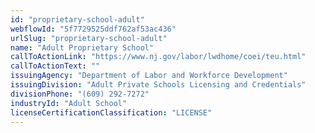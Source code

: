 ```yaml
---
id: "proprietary-school-adult"
webflowId: "5f7729525ddf762af53ac436"
urlSlug: "proprietary-school-adult"
name: "Adult Proprietary School"
callToActionLink: "https://www.nj.gov/labor/lwdhome/coei/teu.html"
callToActionText: ""
issuingAgency: "Department of Labor and Workforce Development"
issuingDivision: "Adult Private Schools Licensing and Credentials"
divisionPhone: "(609) 292-7272"
industryId: "Adult School"
licenseCertificationClassification: "LICENSE"
---
```


